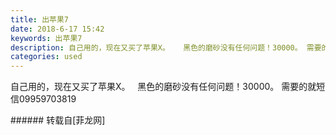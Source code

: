 ```yaml
---
title: 出苹果7
date: 2018-6-17 15:42
keywords: 出苹果7
description: 自己用的，现在又买了苹果X。   黑色的磨砂没有任何问题！30000。 需要的就短信09959703819 
categories: used
---
```

<td class="t_f" id="postmessage_1428100">

自己用的，现在又买了苹果X。   黑色的磨砂没有任何问题！30000。 需要的就短信09959703819 <br/>
</td>
###### 转载自[菲龙网]